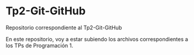# Tp2-Git-GitHub
Repositorio correspondiente al Tp2-Git-GitHub

En este repositorio, voy a estar subiendo los archivos correspondientes a los TPs de Programación 1.

